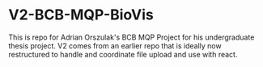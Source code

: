 # V2-BCB-MQP-BioVis
This is repo for Adrian Orszulak's BCB MQP Project for his undergraduate thesis project. V2 comes from an earlier repo that is ideally now restructured to handle and coordinate file upload and use with react.
